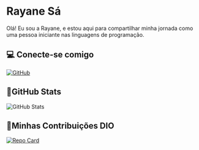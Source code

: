 # **Rayane Sá** 
Olá! Eu sou a Rayane, e estou aqui para compartilhar minha jornada como uma pessoa iniciante nas linguagens de programação.
## 💻 **Conecte-se comigo**
[![GitHub](https://img.shields.io/badge/GitHub-100000?style=for-the-badge&logo=github&logoColor=white)](https://github.com/rayanedsa/)
## 📍**GitHub Stats**
![GitHub Stats](https://github-readme-stats.vercel.app/api?username=Rayanedsa&theme=transparent&bg_color=000&border_color=30A3DC&show_icons=true&icon_color=30A3DC&title_color=E94D5F&text_color=FFF)
## 📍**Minhas Contribuições DIO**
[![Repo Card](https://github-readme-stats.vercel.app/api/pin/?username=Rayanedsa&repo=dio-lab-open-source&bg_color=000&border_color=30A3DC&show_icons=true&icon_color=30A3DC&title_color=E94D5F&text_color=FFF)](https://github.com/Rayanedsa/dio-lab-open-source)
